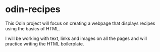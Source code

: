 # odin-recipes

This Odin project will focus on creating a webpage that displays 
recipes using the basics of HTML.

I will be working with text, links and images on all the pages and will
practice writing the HTML boilerplate. 
